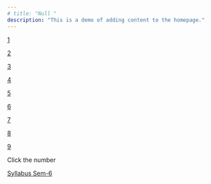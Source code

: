 ```yaml
---
# title: "Null "
description: "This is a demo of adding content to the homepage."
---
```



[1](https://0x0.st/HKEQ.txt) 

[2](https://0x0.st/HKE1.txt) 

[3](https://0x0.st/HKEe.txt) 

[4](https://0x0.st/HKE_.txt) 

[5](https://0x0.st/HKEA.txt) 

[6](https://0x0.st/HKEL.txt) 

[7](https://0x0.st/HKE9.txt) 

[8](https://0x0.st/HKEp.txt)

[9](https://0x0.st/HKEf.txt) 













Click the number 


















<!-- Hope to see you soon !!! -->
<!-- Welcome to my website! I'm really happy you stopped by. -->




[Syllabus Sem-6](https://0x0.st/odVs.pdf) 
